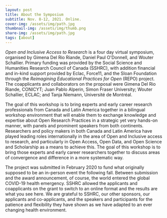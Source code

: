 ```yaml
---
layout: post
title: About the Symposium
subtitle: Nov. 8-12, 2021. Online.
cover-img: /assets/img/path.jpg
thumbnail-img: /assets/img/thumb.png
share-img: /assets/img/path.jpg
tags: [about]
---
```


_Open and Inclusive Access to Research_ is a four day virtual symposium, organised by Gimena Del Rio Riande, Daniel Paul O'Donnell, and Wouter Schallier. Primary funding was provided by the Social Science and Humanities Research Council of Canada (SSHRC), with addition financial and in-kind support provided by Eclac, Force11, and the Sloan Foundation through the _Reimagining Educational Practices for Open_ (REPO) project. The coapplicants and collaborators on the proposal were Gimena Del Rio Riande, CONICYT; Juan Pablo Alperin, Simon Fraser University; Wouter Schallier, ECLAC; and Tanja Niemann, Université de Montréal. 

The goal of this workshop is to bring experts and early career research professionals from Canada and Latin America together in a bilingual workshop environment that will enable them to exchange knowledge and expertise about Open Research Practices in a strategic yet very hands-on manner, with panels and prominent speakers from both continents. Researchers and policy makers in both Canada and Latin America have played leading roles internationally in the area of Open and Inclusive access to research, and particularly in Open Access, Open Data, and Open Science and Scholarship as a means to achieve this. The goal of this workshop is to bring those experts and early career researchers together to discuss areas of convergence and difference in a more systematic way.

The project was submitted in February 2020 to fund what originally supposed to be an in-person event the following fall. Between submission and the award announcement, of course, the world entered the global COVID-19 health emergency. SSHRC allowed the applicants and coapplicants on the grant to switch to an online format and the results are what you see here. We are grateful to SSHRC, our other sponsors, our applicants and co-applicants, and the speakers and participants for the patience and flexibility they have shown as we have adapted to an ever changing health environment.
